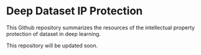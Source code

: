 # Deep Dataset IP Protection
This Github repository summarizes the resources of the intellectual property protection of dataset in deep learning.


This repository will be updated soon.
